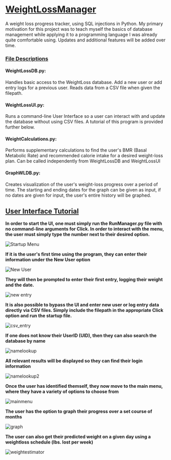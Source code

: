 # <ins>WeightLossManager</ins>
A weight loss progress tracker, using SQL injections in Python. My primary motivation for this project was to teach myself the basics of database management while applying it to a programming language I was already quite comfortable using. Updates and additional features will be added over time.

### <ins>File Descriptions</ins>
#### WeightLossDB.py:
Handles basic access to the WeightLoss database. Add a new user or add entry logs for a previous user. Reads data from a CSV file when given the filepath.

#### WeightLossUI.py:
Runs a command-line User Interface so a user can interact with and update the database without using CSV files. A tutorial of this program is provided further below.

#### WeightCalculations.py:
Performs supplementary calculations to find the user's BMR (Basal Metabolic Rate) and recommended calorie intake for a desired weight-loss plan. Can be called independently from WeightLossDB and WeightLossUI

#### GraphWLDB.py:
Creates visualization of the user's weight-loss progress over a period of time. The starting and ending dates for the graph can be given as input, if no dates are given for input, the user's entire history will be graphed.


## <ins>User Interface Tutorial</ins>
**In order to start the UI, one must simply run the RunManager.py file with no command-line arguments for Click. In order to interact with the menu, the user must simply type the number next to their desired option.**

![Startup Menu](/images/startup.png)

**If it is the user's first time using the program, they can enter their information under the New User option**

![New User](/images/newuser0.png)


**They will then be prompted to enter their first entry, logging their weight and the date.**

![new entry](/images/newentry.png)

**It is also possible to bypass the UI and enter new user or log entry data directly via CSV files. Simply include the filepath in the appropriate Click option and run the startup file.**

![csv_entry](/images/csventry.png)

**If one does not know their UserID (UID), then they can also search the database by name**

![namelookup](/images/namelookup1.png)

**All relevant results will be displayed so they can find their login information**

![namelookup2](/images/namelookup2.png)

**Once the user has identified themself, they now move to the main menu, where they have a variety of options to choose from**

![mainmenu](/images/mainmenu.png)

**The user has the option to graph their progress over a set course of months**

![graph](/images/graph.png)

**The user can also get their predicted weight on a given day using a weightloss schedule (lbs. lost per week)**

![weightestimator](/images/weightestimator.png)
